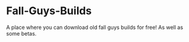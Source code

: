 # Fall-Guys-Builds
A place where you can download old fall guys builds for free! As well as some betas.
